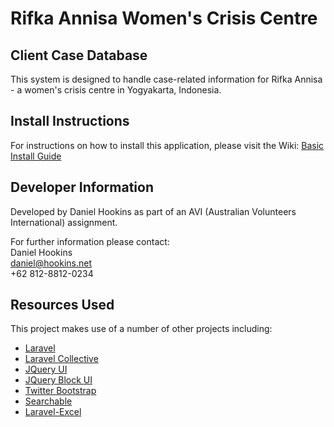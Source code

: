 # Rifka Annisa Women's Crisis Centre
## Client Case Database
This system is designed to handle case-related information for Rifka Annisa - a women's crisis centre in Yogyakarta, Indonesia.

## Install Instructions
For instructions on how to install this application, please visit the Wiki:
[Basic Install Guide](https://github.com/danielhookins/rifka/wiki/Install-Guide)

## Developer Information
Developed by Daniel Hookins as part of an AVI (Australian Volunteers International) assignment.

For further information please contact:  
Daniel Hookins  
daniel@hookins.net  
+62 812-8812-0234  

## Resources Used
This project makes use of a number of other projects including:
* [Laravel](https://github.com/laravel/laravel)
* [Laravel Collective](https://github.com/LaravelCollective)
* [JQuery UI](https://github.com/jquery/jquery-ui)
* [JQuery Block UI](https://github.com/malsup/blockui/)
* [Twitter Bootstrap](https://github.com/twbs/bootstrap)
* [Searchable](https://github.com/nicolaslopezj/searchable)
* [Laravel-Excel](https://github.com/Maatwebsite/Laravel-Excel)